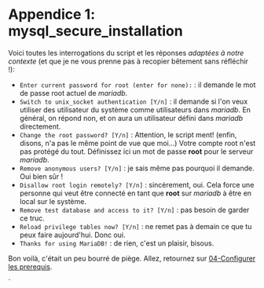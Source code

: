 # Appendice 1: mysql_secure_installation
Voici toutes les interrogations du script et les réponses _adaptées à notre contexte_ (et que je ne vous prenne pas à recopier bêtement sans réfléchir !):

 - `Enter current password for root (enter for none):` : il demande le mot de passe root actuel de _mariadb_.
 - `Switch to unix_socket authentication [Y/n]` : il demande si l'on veux utiliser des utilisateur du système comme utilisateurs dans _mariadb_. En général, on répond non, et on aura un utilisateur défini dans _mariadb_ directement.
 - `Change the root password? [Y/n]` : Attention, le script ment! (enfin, disons, n'a pas le même point de vue que moi...) Votre compte root n'est pas protégé du tout. Définissez ici un mot de passe **root** pour le serveur _mariadb_.
 - `Remove anonymous users? [Y/n]`  : je sais même pas pourquoi il demande. Oui bien sûr !
 - `Disallow root login remotely? [Y/n]` : sincèrement, oui. Cela force une personne qui veut être connecté en tant que **root** sur _mariadb_ à être en local sur le système.
 - `Remove test database and access to it? [Y/n]` : pas besoin de garder ce truc.
 - `Reload privilege tables now? [Y/n]` : ne remet pas à demain ce que tu peux faire aujourd'hui. Donc oui.
 - `Thanks for using MariaDB!` : de rien, c'est un plaisir, bisous.

Bon voilà, c'était un peu bourré de piège. Allez, retournez sur [04-Configurer les prerequis](./CoursApache/Chapitres/04-Configurer%20les%20prerequis.md).

`